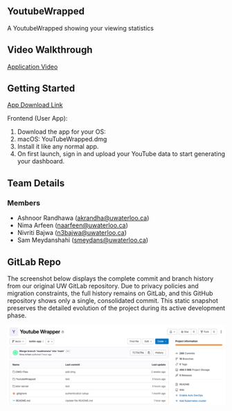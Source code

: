 

## YoutubeWrapped
A YoutubeWrapped showing your viewing statistics

## Video Walkthrough

[Application Video](https://youtu.be/dhabIYen2hc)

## Getting Started

[App Download Link](https://drive.google.com/file/d/1LbUhOJJf5Gn5lI5f0qwL5Fc2cLkhI5mJ/view)

Frontend (User App):
1. Download the app for your OS:
2. macOS: YouTubeWrapped.dmg
3. Install it like any normal app.
4. On first launch, sign in and upload your YouTube data to start generating your dashboard.

## Team Details

### Members
* Ashnoor Randhawa (akrandha@uwaterloo.ca)
* Nima Arfeen (naarfeen@uwaterloo.ca)
* Nivriti Bajwa (n3bajwa@uwaterloo.ca)
* Sam Meydanshahi (smeydans@uwaterloo.ca)

## GitLab Repo

The screenshot below displays the complete commit and branch history from our original UW GitLab repository. Due to privacy policies and migration constraints, the full history remains on GitLab, and this GitHub repository shows only a single, consolidated commit. This static snapshot preserves the detailed evolution of the project during its active development phase.

![Commit History](YoutubeWrapped/src/main/resources/images/YTWGitHistory.png)
